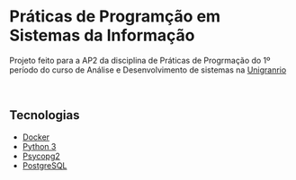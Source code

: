 # Práticas de Programção em Sistemas da Informação

Projeto feito para a AP2 da disciplina de Práticas de Progrmação do 1º período do curso de Análise e Desenvolvimento de sistemas na [Unigranrio](https://portal.unigranrio.edu.br/)


&nbsp;
## Tecnologias
* [Docker](https://docs.docker.com/)
* [Python 3](https://docs.python.org/3/)
* [Psycopg2](https://pypi.org/project/psycopg2/)
* [PostgreSQL](https://www.postgresql.org/docs/)
